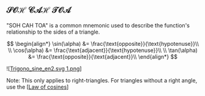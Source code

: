 
## $\mathcal{SOH\  CAH\  TOA}$

"SOH CAH TOA" is a common mnemonic used to describe the function's relationship to the sides of a triangle.

$$
\begin{align*}
\sin(\alpha) &= \frac{\text{opposite}}{\text{hypotenuse}}\\
\\
\cos(\alpha) &= \frac{\text{adjacent}}{\text{hypotenuse}}\\
\\
\tan(\alpha) &= \frac{\text{opposite}}{\text{adjacent}}\\
\end{align*}
$$

![[Trigono_sine_en2.svg 1.png]]

Note: This only applies to right-triangles.  For triangles without a right angle, use the [[Law of cosines]]

[//begin]: # "Autogenerated link references for markdown compatibility"
[Trigono_sine_en2.svg 1.png]: <../../assets/Trigono_sine_en2.svg 1.png> "Trigono_sine_en2.svg 1.png"
[Law of cosines]: <Law of cosines.md> "Law of cosines"
[//end]: # "Autogenerated link references"